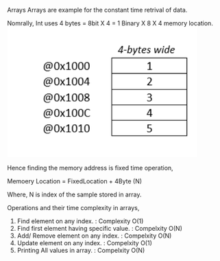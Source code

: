 
Arrays 
Arrays are example for the constant time retrival of data. 

Nomrally, Int uses 4 bytes = 8bit X 4 = 1 Binary X 8 X 4 memory location. 
![Int Array Storage Example](img/Int4Byte.png "Integer Storage in memory")

Hence finding the memory address is fixed time operation,

Memoery Location = FixedLocation + 4Byte (N)

Where, N is index of the sample stored in array.

Operations and their time complexity in arrays,
  
  1. Find element on any index. : Complexity O(1)
  2. Find first element having specific value. : Compelxity O(N)
  3. Add/ Remove element on any index. : Compelxity O(N)
  4. Update element on any index. : Compelxity O(1)
  5. Printing All values in array. : Compelxity O(N)